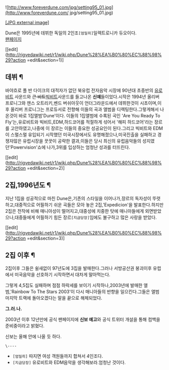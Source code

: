 ![http://www.foreverdune.com/jpg/setting95_01.jpg](http://www.foreverdune.com/
jpg/setting95_01.jpg)

[[JPG external image]](http://www.foreverdune.com/jpg/setting95_01.jpg)

  
Dune은 1995년에 데뷔한 독일의 2인조`[엄밀히]`일렉트로니카 듀오이다.  
[팬페이지](http://www.foreverdune.com/)

[[edit](http://rigvedawiki.net/r1/wiki.php/Dune%28%EA%B0%80%EC%88%98%29?action
=edit&section=1)]

## 데뷔 ¶

바야흐로 폴 반 다이크의 대적자가 없던 북유럽 전자음악 시장에 90년대 초중반의
[유로비트](%EC%9C%A0%EB%A1%9C%EB%B9%84%ED%8A%B8.md) 사운드와 <del>큰 비트</del>[빅비트](%EB%B9%85%20%EB%B9%84%ED%8A%B8.md)사운드를 들고나온 **신예**들이었다.시작은 1994년 올리버
프로니그와 잰스 오트리키,벤드 버쉬아웃이 언더그라운드에서 데뷔한것이 시초이며,이후 올리버 프로니그는 프로듀서로 전향해 이들의 곡과 앨범을
디렉팅한다.그렇게해서 나온것이 바로 1집앨범'Dune'이다. 이들의 1집앨범에 수록된 곡인 'Are You Ready To
Fly'는,유로비트와 빅비트,EDM,하드코어를 적절하게 섞어서 '해피 하드코어'라는 장르를 고안하였고,나중에 이 장르는 이들의 중요한
성공요인이 된다.그리고 빅비트와 EDM이 스멀스멀 유입되기 시작했던 미국시장에서도 유명해졌으나,미국진출을 실패하고 경쟁자많은 유럽시장을
꿋꿋이 공략한 결과,이들은 당시 최신의 유럽음악들의 성지였던'Powervision'쇼에 나가,3위를 입상하는 엄청난 성과를 터뜨린다.

  

[[edit](http://rigvedawiki.net/r1/wiki.php/Dune%28%EA%B0%80%EC%88%98%29?action
=edit&section=2)]

## 2집,1996년도 ¶

지난 1집을 성공적으로 마친 Dune은,기존의 스타일을 이어나가,장르의 독자성이 뚜렷하고,대중적으로 어필하기 쉬운 곡들은 모아 놓은
2집,'Expedicion'을 발표한다.하지만 2집은 전작에 비해 매니아성이 떨어지고,대중성에 치중한 탓에 매니아들에게
외면받았으나,대중들에게 어필하기 힘든 장르`[지금당장]`임에도 불구하고 많은 사랑을 받았다.

  

[[edit](http://rigvedawiki.net/r1/wiki.php/Dune%28%EA%B0%80%EC%88%98%29?action
=edit&section=3)]

## 2집 이후 ¶

2집이후 그들은 쉴새없이 97년도에 3집을 발매한다.그러나 서방공산권 붕괴이후 유럽에서 미국음악을 선호하기 시작하면서 대차게 말아먹는다.

  

그렇게 4,5집도 실패하며 점점 하락세를 보이기 시작하나,2003년에 발매한 앨범,'Rainbow To The Stars 2003'이 다시
매니아들의 반향을 일으킨다.그들은 앨범 마지막 트랙에 돌아오겠다는 말을 끝으로 해체되었다.

  

**그.러.나.**

  

2003년 이후 12년만에 공식 팬페이지에 **신보 예고**와 공식 트위터 개설을 통해 컴백을 준비중이라고 밝혔다.

  

신보는 올해 안에 나올 듯 하다.

`\----`

  * `[엄밀히]` 따지면 여성 객원들까지 합쳐서 4인조다.
  * `[지금당장]` 유로비트와 EDM음악을 생각해보라.엄청난 것이다.

